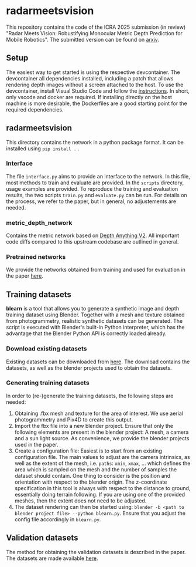 # radarmeetsvision
This repository contains the code of the ICRA 2025 submission (in review) "Radar Meets Vision: Robustifying Monocular Metric Depth Prediction for Mobile Robotics". The submitted version can be found on [arxiv](https://arxiv.org/abs/2410.00736).

## Setup
The easiest way to get started is using the respective devcontainer.
The devcontainer all dependencies installed, including a patch that allows rendering depth images without a screen attached to the host.
To use the devcontainer, install Visual Studio Code and follow the [instructions](https://code.visualstudio.com/docs/devcontainers/containers).
In short, only vscode and docker are required.
If installing directly on the host machine is more desirable, the Dockerfiles are a good starting point for the required dependencies.

## radarmeetsvision
This directory contains the network in a python package format. It can be installed using `pip install .` .

### Interface
The file `interface.py` aims to provide an interface to the network.
In this file, most methods to train and evaluate are provided.
In the `scripts` directory, usage examples are provided.
To reproduce the training and evaluation results, the two scripts `train.py` and `evaluate.py` can be run.
For details on the process, we refer to the paper, but in general, no adjustements are needed.

### metric_depth_network
Contains the metric network based on [Depth Anything V2](https://github.com/DepthAnything/Depth-Anything-V2).
All important code diffs compared to this upstream codebase are outlined in general.

### Pretrained networks
We provide the networks obtained from training and used for evaluation in the paper [here](https://drive.google.com/file/d/1jJN_75OLDWyFMOjH_NrAl0Set08Gpzh0/view?usp=drive_link).

## Training datasets
**blearn** is a tool that allows you to generate a synthetic image and depth training dataset using Blender.
Together with a mesh and texture obtained from photogrammetry, realistic synthetic datasets can be generated.
The script is executed with Blender's built-in Python interpreter, which has the advantage that the Blender Python API is correctly loaded already.

### Download existing datasets
Existing datasets can be downloaded from [here](https://drive.google.com/file/d/1jJN_75OLDWyFMOjH_NrAl0Set08Gpzh0/view?usp=drive_link). The download contains the datasets, as well as the blender projects used to obtain the datasets.

### Generating training datasets
In order to (re-)generate the training datasets, the following steps are needed:
1. Obtaining .fbx mesh and texture for the area of interest. We use aerial photogrammetry and Pix4D to create this output.
2. Import the fbx file into a new blender project. Ensure that only the following elements are present in the blender project: A mesh, a camera and a sun light source. As convenience, we provide the blender projects used in the paper.
3. Create a configuration file: Easiest is to start from an existing configuration file. The main values to adjust are the camera intrinsics, as well as the extent of the mesh, i.e. `paths`: `xmin`, `xmax`, ... which defines the area which is sampled on the mesh and the number of samples the dataset should contain. One thing to consider is the position and orientation with respect to the blender origin. The z-coordinate specification in this tool is always with respect to the distance to ground, essentially doing terrain following. If you are using one of the provided meshes, then the extent does not need to be adjusted.
4. The dataset rendering can then be started using: `blender -b <path to blender project file> --python blearn.py`. Ensure that you adjust the config file accordingly in `blearn.py`.

## Validation datasets
The method for obtaining the validation datasets is described in the paper. The datasets are made available [here](https://drive.google.com/file/d/1jJN_75OLDWyFMOjH_NrAl0Set08Gpzh0/view?usp=drive_link).
